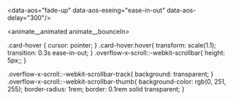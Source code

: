 <!-- Form aos animetion -->
<data-aos="fade-up" data-aos-eseing="ease-in-out" data-aos-delay="300"/>

 <!-- Form Libary animetion -->
 <animate__animated animate__bounceIn>

 <!--  -->
 .card-hover {
    cursor: pointer;
}
.card-hover:hover{
    transform: scale(1.1);
    transition:  0.3s ease-in-out;
}
.overflow-x-scroll::-webkit-scrollbar{
    height: 5px;;
}

.overflow-x-scroll::-webkit-scrollbar-track{
    background: transparent;
}
.overflow-x-scroll::-webkit-scrollbar-thumb{
    background-color: rgb(0, 251, 255);
    border-radius: 1rem;
    border: 0.1rem solid transparent;
}